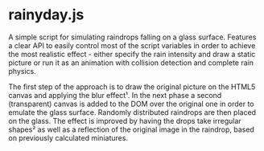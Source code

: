 rainyday.js
===========
A simple script for simulating raindrops falling on a glass surface. Features a clear API to easily control most of the script variables in order to achieve the most realistic effect - either specify the rain intensity and draw a static picture or run it as an animation with collision detection and complete rain physics.

The first step of the approach is to draw the original picture on the HTML5 canvas and applying the blur effect¹. In the next phase a second (transparent) canvas is added to the DOM over the original one in order to emulate the glass surface. Randomly distributed raindrops are then placed on the glass. The effect is improved by having the drops take irregular shapes² as well as a reflection of the original image in the raindrop, based on previously calculated miniatures.
